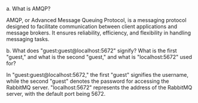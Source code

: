 a. What is AMQP?

AMQP, or Advanced Message Queuing Protocol, is a messaging protocol designed to facilitate communication between client applications and message brokers. It ensures reliability, efficiency, and flexibility in handling messaging tasks.

b. What does "guest:guest@localhost:5672" signify? What is the first "guest," and what is the second "guest," and what is "localhost:5672" used for?

In "guest:guest@localhost:5672," the first "guest" signifies the username, while the second "guest" denotes the password for accessing the RabbitMQ server. "localhost:5672" represents the address of the RabbitMQ server, with the default port being 5672.







